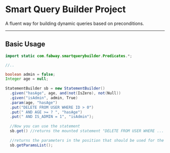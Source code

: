 # Smart Query Builder Project

A fluent way for building dynamic queries based on preconditions.

---

## Basic Usage

```java
import static com.fabway.smartquerybuilder.Predicates.*;

//..

boolean admin = false;
Integer age = null;
  
StatementBuilder sb = new StatementBuilder()
  .given("hasAge", age, and(not(IsZero), not(Null))
  .given("isAdmin", admin, True)
  .param(age, "hasAge")
  .put("DELETE FROM USER WHERE ID > 0")
  .put(" AND AGE >= ? ", "hasAge")
  .put(" AND IS_ADMIN = 1", "isAdmin");
  
  //Now you can use the statement
  sb.get() //returns the mounted statement "DELETE FROM USER WHERE ... "
  
  //returns the parameters in the position that should be used for the built statement
  sb.getParamsList();
 ```
 
 

